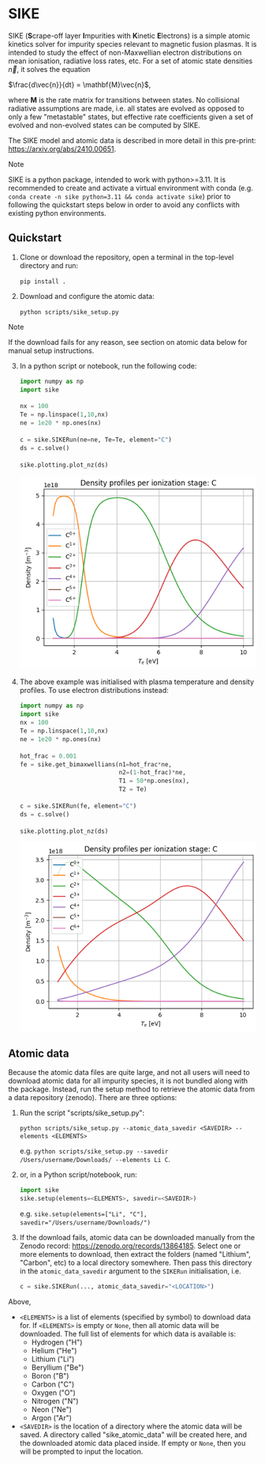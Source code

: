 # SIKE

SIKE (**S**crape-off layer **I**mpurities with **K**inetic **E**lectrons) is a simple atomic kinetics solver for impurity species relevant to magnetic fusion plasmas. It is intended to study the effect of non-Maxwellian electron distributions on mean ionisation, radiative loss rates, etc. For a set of atomic state densities $\vec{n}$, it solves the equation

$\frac{d\vec{n}}{dt} = \mathbf{M}\vec{n}$,

where $\mathbf{M}$ is the rate matrix for transitions between states. No collisional radiative assumptions are made, i.e. all states are evolved as opposed to only a few "metastable" states, but effective rate coefficients given a set of evolved and non-evolved states can be computed by SIKE.  

The SIKE model and atomic data is described in more detail in this pre-print: https://arxiv.org/abs/2410.00651. 

> [!NOTE]
> SIKE is a python package, intended to work with python>=3.11. It is recommended to create and activate a virtual environment with conda (e.g. `conda create -n sike python=3.11 && conda activate sike`) prior to following the quickstart steps below in order to avoid any conflicts with existing python environments. 

## Quickstart

1. Clone or download the repository, open a terminal in the top-level directory and run:

    `pip install .`

2. Download and configure the atomic data:

    `python scripts/sike_setup.py`

> [!NOTE]
> If the download fails for any reason, see section on atomic data below for manual setup instructions.

3. In a python script or notebook, run the following code:

    ```python 
    import numpy as np
    import sike

    nx = 100
    Te = np.linspace(1,10,nx)
    ne = 1e20 * np.ones(nx)

    c = sike.SIKERun(ne=ne, Te=Te, element="C")
    ds = c.solve()

    sike.plotting.plot_nz(ds)
    ```
    ![Charge state profiles](https://github.com/Plasdom/SIKE/blob/main/example_plots/C_dist.png)

4. The above example was initialised with plasma temperature and density profiles. To use electron distributions instead:

    ```python
    import numpy as np
    import sike
    nx = 100
    Te = np.linspace(1,10,nx)
    ne = 1e20 * np.ones(nx)

    hot_frac = 0.001
    fe = sike.get_bimaxwellians(n1=hot_frac*ne,
                                n2=(1-hot_frac)*ne,
                                T1 = 50*np.ones(nx),
                                T2 = Te)

    c = sike.SIKERun(fe, element="C")
    ds = c.solve()

    sike.plotting.plot_nz(ds)
    ```
    ![Charge state profiles with bi-Maxwellians](https://github.com/Plasdom/SIKE/blob/main/example_plots/C_dist_bimax.png)

## Atomic data

Because the atomic data files are quite large, and not all users will need to download atomic data for all impurity species, it is not bundled along with the package. Instead, run the setup method to retrieve the atomic data from a data repository (zenodo). There are three options:
1. Run the script "scripts/sike_setup.py":
    ```
    python scripts/sike_setup.py --atomic_data_savedir <SAVEDIR> --elements <ELEMENTS>
    ```
    e.g. `python scripts/sike_setup.py --savedir /Users/username/Downloads/ --elements Li C`.

2. or, in a Python script/notebook, run:
    ```python
    import sike 
    sike.setup(elements=<ELEMENTS>, savedir=<SAVEDIR>)
    ```
    e.g. `sike.setup(elements=["Li", "C"], savedir="/Users/username/Downloads/")`

3. If the download fails, atomic data can be downloaded manually from the Zenodo record: https://zenodo.org/records/13864185. Select one or more elements to download, then extract the folders (named "Lithium", "Carbon", etc) to a local directory somewhere. Then pass this directory in the `atomic_data_savedir` argument to the `SIKERun` initialisation, i.e. 
    ```python 
    c = sike.SIKERun(..., atomic_data_savedir="<LOCATION>")
    ```

Above,
- `<ELEMENTS>` is a list of elements (specified by symbol) to download data for. If `<ELEMENTS>` is empty or `None`, then all atomic data will be downloaded. The full list of elements for which data is available is:
    - Hydrogen ("H")
    - Helium ("He")
    - Lithium ("Li")
    - Beryllium ("Be")
    - Boron ("B")
    - Carbon ("C")
    - Oxygen ("O")
    - Nitrogen ("N")
    - Neon ("Ne")
    - Argon ("Ar")
- `<SAVEDIR>` is the location of a directory where the atomic data will be saved. A directory called "sike_atomic_data" will be created here, and the downloaded atomic data placed inside. If empty or `None`, then you will be prompted to input the location. 




